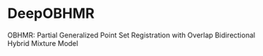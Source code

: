 # DeepOBHMR
OBHMR: Partial Generalized Point Set Registration with Overlap Bidirectional Hybrid Mixture Model
